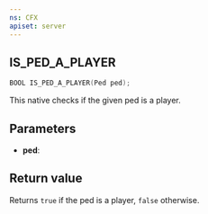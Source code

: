 ```yaml
---
ns: CFX
apiset: server
---
```

## IS_PED_A_PLAYER

```c
BOOL IS_PED_A_PLAYER(Ped ped);
```

This native checks if the given ped is a player.

## Parameters
* **ped**: 

## Return value

Returns `true` if the ped is a player, `false` otherwise.
